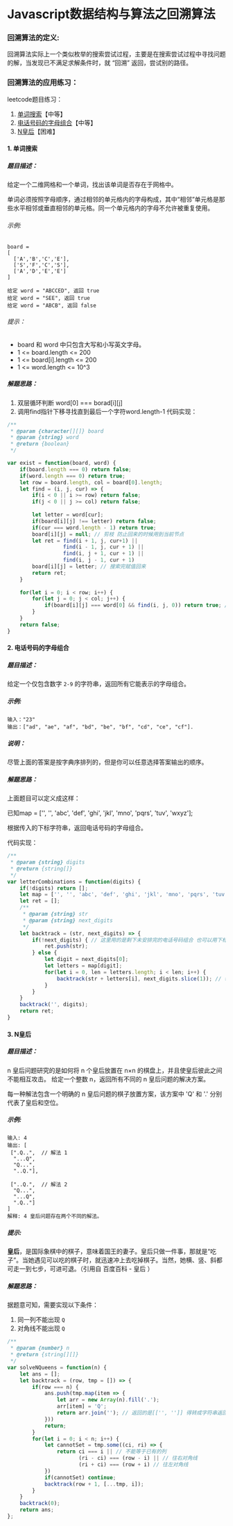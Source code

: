 # Javascript数据结构与算法之回溯算法

### 回溯算法的定义:
回溯算法实际上一个类似枚举的搜索尝试过程，主要是在搜索尝试过程中寻找问题的解，当发现已不满足求解条件时，就 “回溯” 返回，尝试别的路径。

### 回溯算法的应用练习：
leetcode题目练习：

1. [单词搜索](https://leetcode-cn.com/problems/word-search/)【中等】
2. [电话号码的字母组合](https://leetcode-cn.com/problems/letter-combinations-of-a-phone-number/)【中等】
3. [N皇后](https://leetcode-cn.com/problems/n-queens/)【困难】

#### 1. 单词搜索
##### 题目描述：
给定一个二维网格和一个单词，找出该单词是否存在于网格中。

单词必须按照字母顺序，通过相邻的单元格内的字母构成，其中“相邻”单元格是那些水平相邻或垂直相邻的单元格。同一个单元格内的字母不允许被重复使用。

###### 示例:
````
board =
[
  ['A','B','C','E'],
  ['S','F','C','S'],
  ['A','D','E','E']
]

给定 word = "ABCCED", 返回 true
给定 word = "SEE", 返回 true
给定 word = "ABCB", 返回 false
````

###### 提示：

* board 和 word 中只包含大写和小写英文字母。
* 1 <= board.length <= 200
* 1 <= board[i].length <= 200
* 1 <= word.length <= 10^3

##### 解题思路：

1. 双层循环判断 word[0] === borad[i][j]
2. 调用find指针下移寻找直到最后一个字符word.length-1
代码实现：

````js
/**
 * @param {character[][]} board
 * @param {string} word
 * @return {boolean}
 */

var exist = function(board, word) {
    if(board.length === 0) return false;
    if(word.length === 0) return true;
    let row = board.length, col = board[0].length;
    let find = (i, j, cur) => {
        if(i < 0 || i >= row) return false;
        if(j < 0 || j >= col) return false;
        
        let letter = word[cur];
        if(board[i][j] !== letter) return false;
        if(cur === word.length - 1) return true;
        board[i][j] = null; // 剪枝 防止回来的时候用到当前节点
        let ret = find(i + 1, j, cur+1) || 
                  find(i - 1, j, cur + 1) ||
                  find(i, j + 1, cur + 1) ||
                  find(i, j - 1, cur + 1)
        board[i][j] = letter; // 搜索完赋值回来
        return ret;
    }
    
    for(let i = 0; i < row; i++) {
        for(let j = 0; j < col; j++) {
            if(board[i][j] === word[0] && find(i, j, 0)) return true; // 搜索成功直接返回
        }
    }
    return false;
}
````

#### 2. 电话号码的字母组合
##### 题目描述：
给定一个仅包含数字 `2-9` 的字符串，返回所有它能表示的字母组合。
##### 示例:
````
输入："23"
输出：["ad", "ae", "af", "bd", "be", "bf", "cd", "ce", "cf"].
````
##### 说明：
尽管上面的答案是按字典序排列的，但是你可以任意选择答案输出的顺序。

##### 解题思路：
上面题目可以定义成这样：

已知map = ['', '', 'abc', 'def', 'ghi', 'jkl', 'mno', 'pqrs', 'tuv', 'wxyz'];

根据传入的下标字符串，返回电话号码的字母组合。

代码实现：
    
````js
/**
 * @param {string} digits
 * @return {string[]}
 */
var letterCombinations = function(digits) {
    if(!digits) return [];
    let map = ['', '', 'abc', 'def', 'ghi', 'jkl', 'mno', 'pqrs', 'tuv', 'wxyz'];
    let ret = [];
    /**
     * @param {string} str
     * @param {string} next_digits
     */
    let backtrack = (str, next_digits) => {
        if(!next_digits) { // 这里用的是剩下未安排完的电话号码组合 也可以用下标 index===digits.length
            ret.push(str);
        } else {
            let digit = next_digits[0];
            let letters = map[digit];
            for(let i = 0, len = letters.length; i < len; i++) {
                backtrack(str + letters[i], next_digits.slice(1)); // 每次删除第一位
            }
        }
    }
    backtrack('', digits);
    return ret;
}
````
#### 3. N皇后
##### 题目描述：
n 皇后问题研究的是如何将 n 个皇后放置在 n×n 的棋盘上，并且使皇后彼此之间不能相互攻击。
给定一个整数 n，返回所有不同的 n 皇后问题的解决方案。

每一种解法包含一个明确的 n 皇后问题的棋子放置方案，该方案中 'Q' 和 '.' 分别代表了皇后和空位。

##### 示例:

````
输入: 4
输出: [
 [".Q..",  // 解法 1
  "...Q",
  "Q...",
  "..Q."],

 ["..Q.",  // 解法 2
  "Q...",
  "...Q",
  ".Q.."]
]
解释: 4 皇后问题存在两个不同的解法。
````

##### 提示:

**皇后**，是国际象棋中的棋子，意味着国王的妻子。皇后只做一件事，那就是“吃子”。当她遇见可以吃的棋子时，就迅速冲上去吃掉棋子。当然，她横、竖、斜都可走一到七步，可进可退。（引用自 百度百科 - 皇后 ）

##### 解题思路：
据题意可知，需要实现以下条件：
1. 同一列不能出现 `Q`
2. 对角线不能出现 `Q`

````js
/**
 * @param {number} n
 * @return {string[][]}
 */
var solveNQueens = function(n) {
    let ans = [];
    let backtrack = (row, tmp = []) => {
        if(row === n) {
            ans.push(tmp.map(item => {
                let arr = new Array(n).fill('.');
                arr[item] = 'Q';
                return arr.join(''); // 返回的是[['', '']] 得转成字符串返回
            }))
            return;
        }
        for(let i = 0; i < n; i++) {
            let cannotSet = tmp.some((ci, ri) => {
                return ci === i || // 不能等于已有的列
                       (ri - ci) === (row - i) || // 往右对角线
                       (ri + ci) === (row + i) // 往左对角线
            })
            if(cannotSet) continue;
            backtrack(row + 1, [...tmp, i]);
        }
    }
    backtrack(0);
    return ans;
};
````
